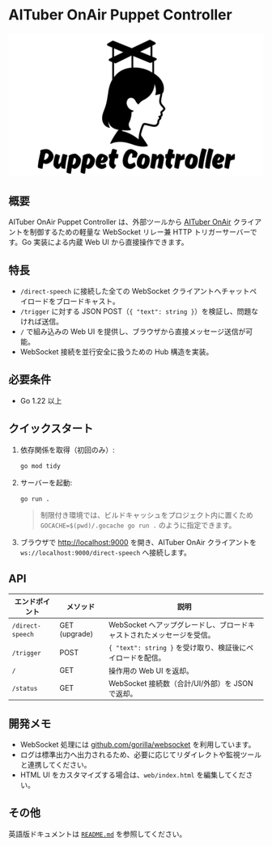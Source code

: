 # AITuber OnAir Puppet Controller

![AITuber OnAir Puppet Controller ロゴ](logo/aituber-onair-puppet-controller_logo.png)

## 概要
AITuber OnAir Puppet Controller は、外部ツールから [AITuber OnAir](https://aituberonair.com) クライアントを制御するための軽量な WebSocket リレー兼 HTTP トリガーサーバーです。Go 実装による内蔵 Web UI から直接操作できます。

## 特長
- `/direct-speech` に接続した全ての WebSocket クライアントへチャットペイロードをブロードキャスト。
- `/trigger` に対する JSON POST（`{ "text": string }`）を検証し、問題なければ送信。
- `/` で組み込みの Web UI を提供し、ブラウザから直接メッセージ送信が可能。
- WebSocket 接続を並行安全に扱うための Hub 構造を実装。

## 必要条件
- Go 1.22 以上

## クイックスタート
1. 依存関係を取得（初回のみ）:
   ```bash
   go mod tidy
   ```
2. サーバーを起動:
   ```bash
   go run .
   ```
   > 制限付き環境では、ビルドキャッシュをプロジェクト内に置くため `GOCACHE=$(pwd)/.gocache go run .` のように指定できます。
3. ブラウザで [http://localhost:9000](http://localhost:9000) を開き、AITuber OnAir クライアントを `ws://localhost:9000/direct-speech` へ接続します。

## API
| エンドポイント | メソッド | 説明 |
| --- | --- | --- |
| `/direct-speech` | GET (upgrade) | WebSocket へアップグレードし、ブロードキャストされたメッセージを受信。 |
| `/trigger` | POST | `{ "text": string }` を受け取り、検証後にペイロードを配信。 |
| `/` | GET | 操作用の Web UI を返却。 |
| `/status` | GET | WebSocket 接続数（合計/UI/外部）を JSON で返却。 |

## 開発メモ
- WebSocket 処理には [github.com/gorilla/websocket](https://github.com/gorilla/websocket) を利用しています。
- ログは標準出力へ出力されるため、必要に応じてリダイレクトや監視ツールと連携してください。
- HTML UI をカスタマイズする場合は、`web/index.html` を編集してください。

## その他
英語版ドキュメントは [`README.md`](README.md) を参照してください。
